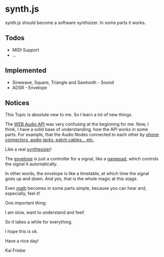 # synth.js
synth.js should become a software synthsizer. In some parts it works.

## Todos
  - MIDI Support
  - ...

## Implemented
  - Sinewave, Square, Triangle and Sawtooth - Sound
  - ADSR - Envelope
 
## Notices
This Topic is absolute new to me. So I learn a lot of new things.

The [WEB Audio API](https://developer.mozilla.org/en-US/docs/Web/API/Web_Audio_API) was very confusing at the beginning for me. Now, I think, I have a solid base of understanding, how the API works in some parts. For example, that the Audio Nodes connected to each other by [phone connectors, audio jacks, patch cables... etc.](https://en.wikipedia.org/wiki/Phone_connector_(audio))

Like a real [synthesizer](https://en.wikipedia.org/wiki/Synthesizer)!

The [envelope](https://en.wikipedia.org/wiki/Envelope_(music)) is just a controller for a signal, like a [gamepad](https://en.wikipedia.org/wiki/Gamepad), which controls the signal it automatically.

In other words, the envelope is like a timetable, at which time the signal goes up and down. And yes, that is the whole magic at this stage.

Even [math](https://en.wikipedia.org/wiki/Mathematics) becomes in some parts simple, because you can hear and, especially, feel it!

One important thing:

I am slow, want to understand and feel!

So it takes a while for everything.

I hope this is ok.

Have a nice day!

Kai Friebe
